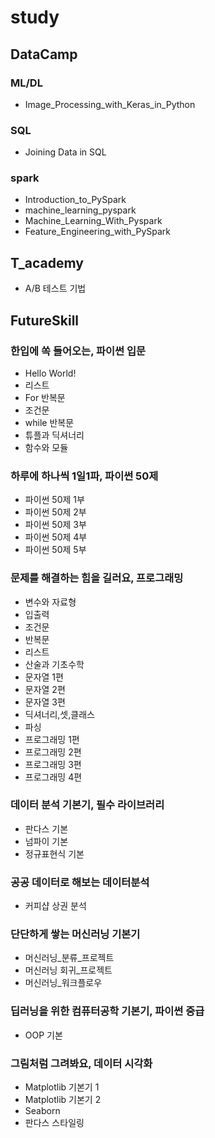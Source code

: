 # study
## DataCamp
### ML/DL
  * Image_Processing_with_Keras_in_Python
### SQL
  * Joining Data in SQL
### spark
  * Introduction_to_PySpark
  * machine_learning_pyspark
  * Machine_Learning_With_Pyspark
  * Feature_Engineering_with_PySpark

## T_academy
 *  A/B 테스트 기법

## FutureSkill
### 한입에 쏙 들어오는, 파이썬 입문
  * Hello World!
  * 리스트
  * For 반복문
  * 조건문
  * while 반복문
  * 튜플과 딕셔너리
  * 함수와 모듈 
  
### 하루에 하나씩 1일1파, 파이썬 50제
  * 파이썬 50제 1부
  * 파이썬 50제 2부
  * 파이썬 50제 3부
  * 파이썬 50제 4부
  * 파이썬 50제 5부

### 문제를 해결하는 힘을 길러요, 프로그래밍
  * 변수와 자료형
  * 입출력
  * 조건문
  * 반복문
  * 리스트
  * 산술과 기초수학
  * 문자열 1편
  * 문자열 2편
  * 문자열 3편
  * 딕셔너리,셋,클래스
  * 파싱
  * 프로그래밍 1편
  * 프로그래밍 2편
  * 프로그래밍 3편
  * 프로그래밍 4편 

### 데이터 분석 기본기, 필수 라이브러리
  * 판다스 기본 
  * 넘파이 기본
  * 정규표현식 기본

### 공공 데이터로 해보는 데이터분석
  * 커피샵 상권 분석

### 단단하게 쌓는 머신러닝 기본기
  * 머신러닝_분류_프로젝트
  * 머신러닝 회귀_프로젝트
  * 머신러닝_워크플로우
### 딥러닝을 위한 컴퓨터공학 기본기, 파이썬 중급
  * OOP 기본
  
### 그림처럼 그려봐요, 데이터 시각화
  * Matplotlib 기본기 1
  * Matplotlib 기본기 2
  * Seaborn 
  * 판다스 스타일링
